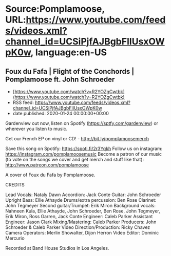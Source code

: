 # Source:Pomplamoose, URL:https://www.youtube.com/feeds/videos.xml?channel_id=UCSiPjfAJBgbFlIUsxOWpK0w, language:en-US

## Foux du Fafa | Flight of the Conchords | Pomplamoose ft. John Schroeder
 - [https://www.youtube.com/watch?v=R2YOZgCwtbk](https://www.youtube.com/watch?v=R2YOZgCwtbk)
 - RSS feed: https://www.youtube.com/feeds/videos.xml?channel_id=UCSiPjfAJBgbFlIUsxOWpK0w
 - date published: 2020-01-24 00:00:00+00:00

Gardenview out now, listen on Spotify (https://sptfy.com/gardenview) or wherever you listen to music.

 Get our French EP on vinyl or CD! - http://bit.ly/pomplamoosemerch

Save this song on Spotify: https://spoti.fi/2r3Yqkh
Follow us on instagram: https://instagram.com/pomplamoosemusic
Become a patron of our music (to vote on the songs we cover and get merch and stuff like that): http://www.patreon.com/pomplamoose

A cover of Foux du Fafa by Pomplamoose.

CREDITS

Lead Vocals: Nataly Dawn
Accordion: Jack Conte
Guitar: John Schroeder
Upright Bass: Ellie Athayde
Drums/extra percussion: Ben Rose
Clarinet: John Tegmeyer
Second guitar/Trumpet: Erik Miron
Background vocals: Nahneen Kula, Ellie Athayde, John Schroeder, Ben Rose, John Tegmeyer, Erik Miron, Ross Garren, Jack Conte
Engineer: Caleb Parker
Assistant Engineer: Jason Clark
Mixing/Mastering: Caleb Parker
Producers: John Schroeder & Caleb Parker
Video Direction/Production: Ricky Chavez
Camera Operators: Merlin Showalter, Dijon Herron
Video Editor: Dominic Mercurio

Recorded at Band House Studios in Los Angeles.

